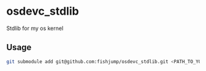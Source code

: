 # osdevc_stdlib

Stdlib for my os kernel

## Usage

``` bash
git submodule add git@github.com:fishjump/osdevc_stdlib.git <PATH_TO_YOUR_REPO>
```